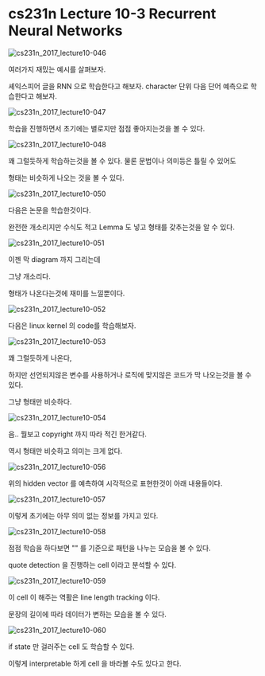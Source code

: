 # cs231n Lecture 10-3 Recurrent Neural Networks



![cs231n_2017_lecture10-046](../images/cs231n_2017_lecture10-046.jpg)

여러가지 재밌는 예시를 살펴보자.

셰익스피어 글을 RNN 으로 학습한다고 해보자. character 단위 다음 단어 예측으로 학습한다고 해보자.



![cs231n_2017_lecture10-047](../images/cs231n_2017_lecture10-047.jpg)

학습을 진행하면서 초기에는 별로지만 점점 좋아지는것을 볼 수 있다.



![cs231n_2017_lecture10-048](../images/cs231n_2017_lecture10-048.jpg)

꽤 그럴듯하게 학습하는것을 볼 수 있다. 물론 문법이나 의미등은 틀릴 수 있어도

형태는 비슷하게 나오는 것을 볼 수 있다.



![cs231n_2017_lecture10-050](../images/cs231n_2017_lecture10-050.jpg)

다음은 논문을 학습한것이다.

완전한 개소리지만 수식도 적고 Lemma 도 넣고 형태를 갖추는것을 알 수 있다.

![cs231n_2017_lecture10-051](../images/cs231n_2017_lecture10-051.jpg)

이젠 막 diagram 까지 그리는데

그냥 개소리다.

형태가 나온다는것에 재미를 느낄뿐이다.



![cs231n_2017_lecture10-052](../images/cs231n_2017_lecture10-052.jpg)

다음은 linux kernel 의 code를 학습해보자.

![cs231n_2017_lecture10-053](../images/cs231n_2017_lecture10-053.jpg)

꽤 그럴듯하게 나온다,

하지만 선언되지않은 변수를 사용하거나 로직에 맞지않은 코드가 막 나오는것을 볼 수 있다.

그냥 형태만 비슷하다.

![cs231n_2017_lecture10-054](../images/cs231n_2017_lecture10-054.jpg)

음.. 뭘보고 copyright 까지 따라 적긴 한거같다.

역시 형태만 비슷하고 의미는 크게 없다.

![cs231n_2017_lecture10-056](../images/cs231n_2017_lecture10-056.jpg)

위의 hidden vector 를  예측하여 시각적으로 표현한것이 아래 내용들이다.



![cs231n_2017_lecture10-057](../images/cs231n_2017_lecture10-057.jpg)

이렇게 초기에는 아무 의미 없는 정보를 가지고 있다.



![cs231n_2017_lecture10-058](../images/cs231n_2017_lecture10-058.jpg)

점점 학습을 하다보면 "" 를 기준으로 패턴을 나누는 모습을 볼 수 있다.

quote detection 을 진행하는 cell 이라고 분석할 수 있다.



![cs231n_2017_lecture10-059](../images/cs231n_2017_lecture10-059.jpg)

이 cell 이 해주는 역활은 line length tracking 이다.

문장의 길이에 따라 데이터가 변하는 모습을 볼 수 있다.



![cs231n_2017_lecture10-060](../images/cs231n_2017_lecture10-060.jpg)

if state 만 걸러주는 cell 도 학습할 수 있다.



이렇게 interpretable 하게 cell 을 바라볼 수도 있다고 한다.

